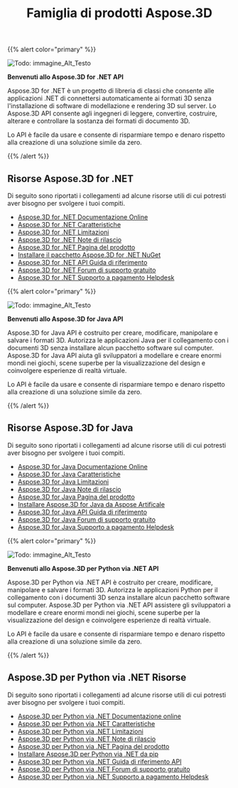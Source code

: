 ﻿---
title: Famiglia di prodotti Aspose.3D
type: docs
description: Le API Aspose.3D consentono ai programmatori di connettere automaticamente le loro app con i formati 3D senza che il software di modellazione e rendering 3D venga installato sul server. Le API Aspose.3D facilitano gli ingegneri a leggere, convertire, costruire, alterare e controllare la sostanza dei formati di documento 3D.
weight: 10
url: /it/
---
{{% alert color="primary" %}} 

![Todo: immagine_Alt_Testo](home_1.png)

**Benvenuti allo Aspose.3D for .NET API**

Aspose.3D for .NET è un progetto di libreria di classi che consente alle applicazioni .NET di connettersi automaticamente ai formati 3D senza l'installazione di software di modellazione e rendering 3D sul server. Lo Aspose.3D API consente agli ingegneri di leggere, convertire, costruire, alterare e controllare la sostanza dei formati di documento 3D.

Lo API è facile da usare e consente di risparmiare tempo e denaro rispetto alla creazione di una soluzione simile da zero.

{{% /alert %}} 
## **Risorse Aspose.3D for .NET**
Di seguito sono riportati i collegamenti ad alcune risorse utili di cui potresti aver bisogno per svolgere i tuoi compiti.

- [Aspose.3D for .NET Documentazione Online](/3d/it/net/)
- [Aspose.3D for .NET Caratteristiche](/3d/it/net/)
- [Aspose.3D for .NET Limitazioni](/3d/it/net/installation/#SystemRequirements)
- [Aspose.3D for .NET Note di rilascio](/3d/it/net/release-notes/)
- [Aspose.3D for .NET Pagina del prodotto](https://products.aspose.com/3d/net/)
- [Installare il pacchetto Aspose.3D for .NET NuGet](https://www.nuget.org/packages/Aspose.3D/)
- [Aspose.3D for .NET API Guida di riferimento](https://reference.aspose.com/3d/net)
- [Aspose.3D for .NET Forum di supporto gratuito](https://forum.aspose.com/c/3d/18)
- [Aspose.3D for .NET Supporto a pagamento Helpdesk](https://helpdesk.aspose.com/)

{{% alert color="primary" %}} 

![Todo: immagine_Alt_Testo](home_2.png)

**Benvenuti allo Aspose.3D for Java API**

Aspose.3D for Java API è costruito per creare, modificare, manipolare e salvare i formati 3D. Autorizza le applicazioni Java per il collegamento con i documenti 3D senza installare alcun pacchetto software sul computer. Aspose.3D for Java API aiuta gli sviluppatori a modellare e creare enormi mondi nei giochi, scene superbe per la visualizzazione del design e coinvolgere esperienze di realtà virtuale.

Lo API è facile da usare e consente di risparmiare tempo e denaro rispetto alla creazione di una soluzione simile da zero.

{{% /alert %}} 


## **Risorse Aspose.3D for Java**
Di seguito sono riportati i collegamenti ad alcune risorse utili di cui potresti aver bisogno per svolgere i tuoi compiti.

- [Aspose.3D for Java Documentazione Online](/3d/it/java/)
- [Aspose.3D for Java Caratteristiche](/3d/it/java/product-overview/#rich-features)
- [Aspose.3D for Java Limitazioni](/3d/it/java/installation#SystemRequirements)
- [Aspose.3D for Java Note di rilascio](/3d/it/java/release-notes/)
- [Aspose.3D for Java Pagina del prodotto](https://products.aspose.com/3d/java)
- [Installare Aspose.3D for Java da Aspose Artificale](/3d/it/java/installation)
- [Aspose.3D for Java API Guida di riferimento](https://reference.aspose.com/3d/java)
- [Aspose.3D for Java Forum di supporto gratuito](https://forum.aspose.com/c/3d)
- [Aspose.3D for Java Supporto a pagamento Helpdesk](https://helpdesk.aspose.com/)




{{% alert color="primary" %}} 

![Todo: immagine_Alt_Testo](/3d/it/python-net/home_1.png)

**Benvenuti allo Aspose.3D per Python via .NET API**

Aspose.3D per Python via .NET API è costruito per creare, modificare, manipolare e salvare i formati 3D. Autorizza le applicazioni Python per il collegamento con i documenti 3D senza installare alcun pacchetto software sul computer. Aspose.3D per Python via .NET API assistere gli sviluppatori a modellare e creare enormi mondi nei giochi, scene superbe per la visualizzazione del design e coinvolgere esperienze di realtà virtuale.

Lo API è facile da usare e consente di risparmiare tempo e denaro rispetto alla creazione di una soluzione simile da zero.

{{% /alert %}} 


## **Aspose.3D per Python via .NET Risorse**
Di seguito sono riportati i collegamenti ad alcune risorse utili di cui potresti aver bisogno per svolgere i tuoi compiti.

- [Aspose.3D per Python via .NET Documentazione online](/3d/it/python-net/)
- [Aspose.3D per Python via .NET Caratteristiche](/3d/it/python-net/product-overview/#rich-features)
- [Aspose.3D per Python via .NET Limitazioni](/3d/it/python-net/installation#SystemRequirements)
- [Aspose.3D per Python via .NET Note di rilascio](/3d/it/python-net/release-notes/)
- [Aspose.3D per Python via .NET Pagina del prodotto](https://products.aspose.com/3d/python-net)
- [Installare Aspose.3D per Python via .NET da pip](/3d/it/python-net/installation)
- [Aspose.3D per Python via .NET Guida di riferimento API](https://reference.aspose.com/3d/python-net)
- [Aspose.3D per Python via .NET Forum di supporto gratuito](https://forum.aspose.com/c/3d)
- [Aspose.3D per Python via .NET Supporto a pagamento Helpdesk](https://helpdesk.aspose.com/)




